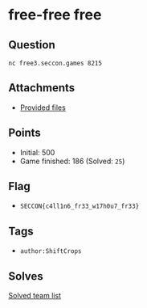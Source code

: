 # free-free free
## Question
```
nc free3.seccon.games 8215
```

  


## Attachments
- [Provided files](files/)

## Points
- Initial: 500
- Game finished: 186 (Solved: `25`)

## Flag
- `SECCON{c4ll1n6_fr33_w17h0u7_fr33}`

## Tags
- `author:ShiftCrops`

## Solves
[Solved team list](./solves.md)